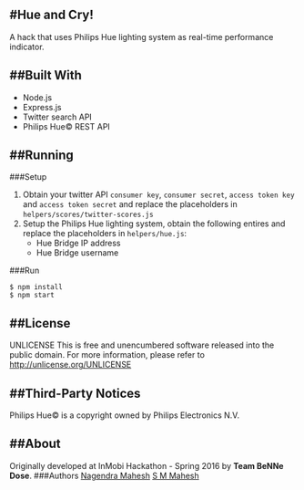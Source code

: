 #Hue and Cry!
----------
A hack that uses Philips Hue lighting system as real-time performance indicator. 

##Built With
----------
* Node.js
* Express.js
* Twitter search API
* Philips Hue&copy; REST API

##Running
----------
###Setup
1. Obtain your twitter API `consumer key`, `consumer secret`, `access token key` and `access token secret` and replace the placeholders in `helpers/scores/twitter-scores.js`
2. Setup the Philips Hue lighting system, obtain the following entires and replace the placeholders in `helpers/hue.js`:
	* Hue Bridge IP address
	* Hue Bridge username

###Run
```
$ npm install
$ npm start
```

##License
----------
UNLICENSE
This is free and unencumbered software released into the public domain.
For more information, please refer to http://unlicense.org/UNLICENSE

##Third-Party Notices
----------
Philips Hue&copy; is a copyright owned by Philips Electronics N.V.

##About
----------
Originally developed at InMobi Hackathon - Spring 2016 by **Team BeNNe Dose**.
###Authors
[Nagendra Mahesh](https://github.com/umnagendra)
[S M Mahesh](mailto:hue.s.smahesh@dfgh.net)


